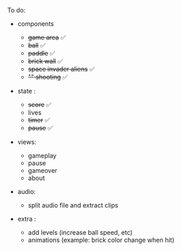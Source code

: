 To do:

- components
    - ~~game area~~ ✅
    - ~~ball~~ ✅
    - ~~paddle~~ ✅
    - ~~brick wall~~ ✅
    - ~~space invader aliens~~ ✅
    - ~~"" shooting~~ ✅

- state :
    - ~~score~~ ✅
    - lives
    - ~~timer~~ ✅
    - ~~pause~~ ✅


- views:
    - gameplay
    - pause
    - gameover
    - about

- audio:
    - split audio file and extract clips


- extra :
    - add levels (increase ball speed, etc)
    - animations (example: brick color change when hit)

